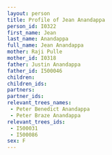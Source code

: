 ```yaml
---
layout: person
title: Profile of Jean Anandappa
person_id: I0322
first_name: Jean
last_name: Anandappa
full_name: Jean Anandappa
mother: Raji Pulle
mother_id: I0318
father: Justin Anandappa
father_id: I500046
children:
children_ids:
partners:
partner_ids:
relevant_trees_names:
 - Peter Benedict Anandappa
 - Peter Braze Anandappa
relevant_trees_ids:
 - I500031
 - I500086
sex: F
---
```



